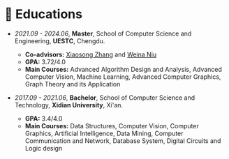
# 📖 Educations
- *2021.09 - 2024.06*, **Master**, School of Computer Science and Engineering, **UESTC**, Chengdu.

  - **Co-advisors:**  [Xiaosong Zhang](https://www.researchgate.net/scientific-contributions/Xiaosong-Zhang-70729540) and [Weina Niu](https://www.researchgate.net/scientific-contributions/Weina-Niu-2111558519)
  - **GPA:** 3.72/4.0
  - **Main Courses:** Advanced Algorithm Design and Analysis, Advanced Computer Vision, Machine 
    Learning, Advanced Computer Graphics, Graph Theory and its Application

  

- *2017.09 - 2021.06*, **Bachelor**, School of Computer Science and Technology, **Xidian University**, Xi'an.

  - **GPA:** 3.4/4.0
  - **Main Courses:** Data Structures, Computer Vision, Computer Graphics, Artificial Intelligence, Data 
    Mining, Computer Communication and Network, Database System, Digital Circuits and Logic design

